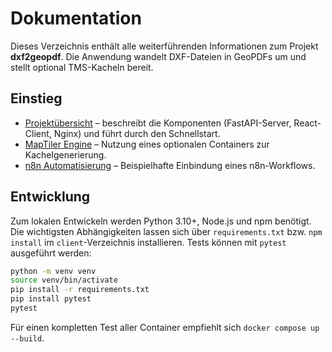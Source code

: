 # Dokumentation

Dieses Verzeichnis enthält alle weiterführenden Informationen zum Projekt **dxf2geopdf**. Die Anwendung wandelt DXF-Dateien in GeoPDFs um und stellt optional TMS-Kacheln bereit.

## Einstieg

* [Projektübersicht](overview.md) – beschreibt die Komponenten (FastAPI-Server, React-Client, Nginx) und führt durch den Schnellstart.
* [MapTiler Engine](maptiler.md) – Nutzung eines optionalen Containers zur Kachelgenerierung.
* [n8n Automatisierung](n8n.md) – Beispielhafte Einbindung eines n8n-Workflows.

## Entwicklung

Zum lokalen Entwickeln werden Python 3.10+, Node.js und npm benötigt. Die wichtigsten Abhängigkeiten lassen sich über `requirements.txt` bzw. `npm install` im `client`-Verzeichnis installieren. Tests können mit `pytest` ausgeführt werden:

```bash
python -m venv venv
source venv/bin/activate
pip install -r requirements.txt
pip install pytest
pytest
```

Für einen kompletten Test aller Container empfiehlt sich `docker compose up --build`.


